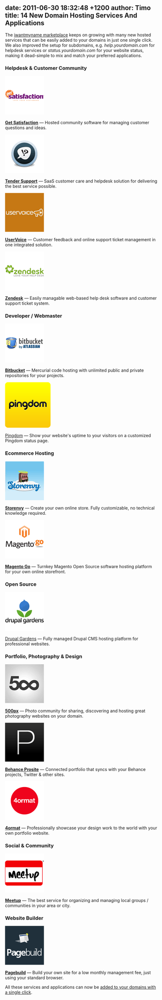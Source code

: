 date: 2011-06-30 18:32:48 +1200
author: Timo
title: 14 New Domain Hosting Services And Applications
----

The [iwantmyname marketplace](https://iwantmyname.com/services) keeps on growing with many new hosted services that can be easily added to your domains in just one single click. We also improved the setup for subdomains, e.g. _help.yourdomain.com_ for helpdesk services or _status.yourdomain.com_ for your website status, making it dead-simple to mix and match your preferred applications.

### Helpdesk & Customer Community

![Logo Get Satisfaction](/media/2011-06-30-logo-support-getsatisfaction.png)

[**Get Satisfaction**](https://iwantmyname.com/services/helpdesk/get-satisfaction-custom-domain) &mdash; Hosted community software for managing customer questions and ideas.

![Logo Tender Support](/media/2011-06-30-logo-support-tenderapp.png)

[**Tender Support**](https://iwantmyname.com/services/helpdesk/tender-support-custom-domain) &mdash; SaaS customer care and helpdesk solution for delivering the best service possible.

![Logo Uservoice](/media/2011-06-30-logo-support-uservoice.png)

[**UserVoice**](https://iwantmyname.com/services/helpdesk/uservoice-support-custom-domain) &mdash; Customer feedback and online support ticket management in one integrated solution.

![Logo Zendesk](/media/2011-06-30-logo-support-zendesk.png)

[**Zendesk**](https://iwantmyname.com/services/helpdesk/zendesk-support-custom-domain) &mdash;  Easily managable web-based help desk software and customer support ticket system.

### Developer / Webmaster

![Logo Bitbucket](/media/2011-06-30-logo-developer-bitbucket.png)

[**Bitbucket**](https://iwantmyname.com/services/developer/bitbucket-code-hosting-custom-domain) &mdash; Mercurial code hosting with unlimited public and private repositories for your projects.

![Logo Pingdom](/media/2011-06-30-logo-developer-pingdom.png)

[Pingdom](https://iwantmyname.com/services/developer/pingdom-custom-domain-status-page) &mdash; Show your website's uptime to your visitors on a customized Pingdom status page.

### Ecommerce Hosting

![Logo Storenvy](/media/2011-06-30-logo-shop-storenvy.png)

[**Storenvy**](https://iwantmyname.com/services/ecommerce-hosting/storenvy-custom-domain-registration) &mdash; Create your own online store. Fully customizable, no technical knowledge required.

![Logo Magento Go](/media/2011-06-30-logo-shop-magento-go.png)

[**Magento Go**](https://iwantmyname.com/services/ecommerce-hosting/magento-on-your-custom-domain) &mdash; Turnkey Magento Open Source software hosting platform for your own online storefront.

### Open Source

![Logo Drupal Gardens](/media/2011-06-30-logo-website-drupal-drupalgardens.png)

[Drupal Gardens](https://iwantmyname.com/services/open-source/buy-custom-domain-drupal-gardens) &mdash; Fully managed Drupal CMS hosting platform for professional websites.

### Portfolio, Photography & Design

![Logo 500px](/media/2011-06-30-logo-portfolio-500px.png)

[**500px**](https://iwantmyname.com/services/portfolio/500px-custom-domain-registration) &mdash; Photo community for sharing, discovering and hosting great photography websites on your domain.

![Logo Behance Prosite](/media/2011-06-30-logo-portfolio-behance-prosite.png)

[**Behance Prosite**](https://iwantmyname.com/services/portfolio-hosting/domain-customize-behance-prosite) &mdash; Connected portfolio that syncs with your Behance projects, Twitter & other sites.

![Logo 4ormat](/media/2011-06-30-logo-portfolio-4ormat.png)

[**4ormat**](https://iwantmyname.com/services/portfolio-hosting/4ormat-custom-domain) &mdash; Professionally showcase your design work to the world with your own portfolio website.

### Social & Community

![Logo Meetup](/media/2011-06-30-logo-social-meetup.png)

[**Meetup**](https://iwantmyname.com/services/social-network/customize-meetup-own-domain) &mdash; The best service for organizing and managing local groups / communities in your area or city.

### Website Builder

![Logo Pagebuild](/media/2011-06-30-logo-website-builder-pagebuild.png)

[**Pagebuild**](https://iwantmyname.com/services/website-builder/domain-customize-pagebuild) &mdash; Build your own site for a low monthly management fee, just using your standard browser.

All these services and applications can now be [added to your domains with a single click](https://iwantmyname.com/services).

